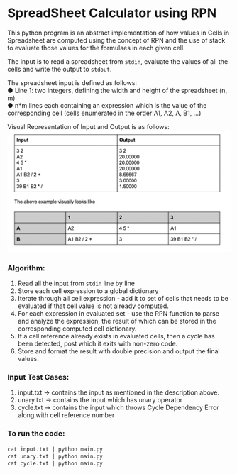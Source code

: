 # SpreadSheet Calculator using RPN

This python program is an abstract implementation of how values in Cells in Spreadsheet are computed using the concept of RPN and the use of stack to evaluate those values for the formulaes in each given cell.

The input is to read a spreadsheet from `stdin`, evaluate the values of all the cells and write the output to `stdout`.

The spreadsheet input is defined as follows:
<br/>● Line 1: two integers, defining the width and height of the spreadsheet (n, m)
<br/>● n*m lines each containing an expression which is the value of the corresponding cell
(cells enumerated in the order A1, A2, A<n>, B1, …)

Visual Representation of Input and Output is as follows:
![Input-Output example](input-output.png)

### Algorithm:
1. Read all the input from `stdin` line by line
2. Store each cell expression to a global dictionary
3. Iterate through all cell expression - add it to set of cells that needs to be evaluated if that cell value is not already computed.
4. For each expression in evaluated set - use the RPN function to parse and analyze the expression, the result of which can be stored in the corresponding computed cell dictionary.
5. If a cell reference already exists in evaluated cells, then a cycle has been detected, post which it exits with non-zero code.
6. Store and format the result with double precision and output the final values.

### Input Test Cases:
1. input.txt -> contains the input as mentioned in the description above.
2. unary.txt -> contains the input which has unary operator
3. cycle.txt -> contains the input which throws Cycle Dependency Error along with cell reference number

### To run the code:
```
cat input.txt | python main.py
cat unary.txt | python main.py
cat cycle.txt | python main.py
```